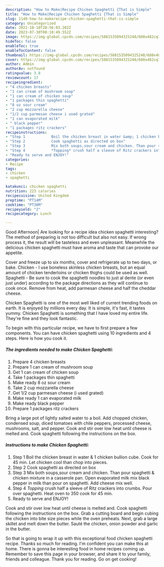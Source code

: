 ```yaml
---
description: "How to Make|Recipe Chicken Spaghetti {That is Simple"
title: "How to Make|Recipe Chicken Spaghetti {That is Simple"
slug: 1140-how-to-makerecipe-chicken-spaghetti-that-is-simple
category: Uncategorized
date: 2022-10-10T20:56:03.202Z
date: 2023-07-30T08:10:49.552Z
image: https://img-global.cpcdn.com/recipes/5881535094325248/680x482cq70/chicken-spaghetti-recipe-main-photo.jpg
hideToc: false
enableToc: true
enableTocContent: false
thumbnail: https://img-global.cpcdn.com/recipes/5881535094325248/680x482cq70/chicken-spaghetti-recipe-main-photo.jpg
cover: https://img-global.cpcdn.com/recipes/5881535094325248/680x482cq70/chicken-spaghetti-recipe-main-photo.jpg
author: Admin
authorAv: notfound
ratingvalue: 3.8
reviewcount: 17
recipeingredient:
- "4 chicken breasts"
- "1 can cream of mushroom soup"
- "1 can cream of chicken soup"
- "1 packages thin spaghetti"
- "8 oz sour cream"
- "2 cup mozzarella cheese"
- "1/2 cup parmesan cheese i used grated"
- "1 can evaporated milk"
- " black pepper"
- "1 packages ritz crackers"
recipeinstructions:
- "Step 1            Boil the chicken breast in water &amp; 1 chicken bullion cube. Cook for 45 min. Let chicken cool than chop into pieces."
- "Step 2            Cook spaghetti as directed on box"
- "Step 3            Mix both soups,sour cream and chicken. Than pour spaghetti &amp; chicken mixture in a casserole pan. Open evaporated milk mix black pepper in milk than pour on spaghetti. Add cheese mix well."
- "Step 4            *Topping* crush half a sleeve of Ritz crackers into crumbs. Pour over spaghetti. Heat oven to 350 cook for 45 min."
- "Ready to serve and ENJOY!"
categories:
- Recipe
tags:
- chicken
- spaghetti

katakunci: chicken spaghetti 
nutrition: 223 calories
recipecuisine: United Kingdom
preptime: "PT14M"
cooktime: "PT38M"
recipeyield: "2"
recipecategory: Lunch

---
```



Good Afternoon| Are looking for a recipe idea chicken spaghetti interesting? The method of preparing is not too difficult but also not easy. If wrong process it, the result will be tasteless and even unpleasant. Meanwhile the delicious chicken spaghetti must have aroma and taste that can provoke our appetite.





Cover and freeze up to six months, cover and refrigerate up to two days, or bake. Chicken - I use boneless skinless chicken breasts, but an equal amount of chicken tenderloins or chicken thighs could be used as well. Spaghetti - Be sure to cook the spaghetti noodles to just al dente (or even just under) according to the package directions as they will continue to cook once. Remove from heat, add parmesan cheese and half the cheddar cheese.

Chicken Spaghetti is one of the most well liked of current trending foods on earth. It is enjoyed by millions every day. It is simple, it's fast, it tastes yummy. Chicken Spaghetti is something that I have loved my entire life. They're fine and they look fantastic.


To begin with this particular recipe, we have to first prepare a few components. You can have chicken spaghetti using 10 ingredients and 4 steps. Here is how you cook it.

<!--inarticleads1-->

##### The ingredients needed to make Chicken Spaghetti:

1. Prepare 4 chicken breasts
1. Prepare 1 can cream of mushroom soup
1. Get 1 can cream of chicken soup
1. Take 1 packages thin spaghetti
1. Make ready 8 oz sour cream
1. Take 2 cup mozzarella cheese
1. Get 1/2 cup parmesan cheese (i used grated)
1. Make ready 1 can evaporated milk
1. Make ready  black pepper
1. Prepare 1 packages ritz crackers


Bring a large pot of lightly salted water to a boil. Add chopped chicken, condensed soup, diced tomatoes with chile peppers, processed cheese, mushrooms, salt, and pepper. Cook and stir over low heat until cheese is melted and. Cook spaghetti following the instructions on the box. 

<!--inarticleads2-->

##### Instructions to make Chicken Spaghetti:

1. Step 1            Boil the chicken breast in water &amp; 1 chicken bullion cube. Cook for 45 min. Let chicken cool than chop into pieces.
1. Step 2            Cook spaghetti as directed on box
1. Step 3            Mix both soups,sour cream and chicken. Than pour spaghetti &amp; chicken mixture in a casserole pan. Open evaporated milk mix black pepper in milk than pour on spaghetti. Add cheese mix well.
1. Step 4            *Topping* crush half a sleeve of Ritz crackers into crumbs. Pour over spaghetti. Heat oven to 350 cook for 45 min.
1. Ready to serve and ENJOY!

Cook and stir over low heat until cheese is melted and. Cook spaghetti following the instructions on the box. Grab a cutting board and begin cubing the chicken into bite size pieces while the oven preheats. Next, grab a large skillet and melt down the butter. Sauté the chicken, onion powder and garlic in the butter. 

So that is going to wrap it up with this exceptional food chicken spaghetti recipe. Thanks so much for reading. I'm confident you can make this at home. There is gonna be interesting food in home recipes coming up. Remember to save this page in your browser, and share it to your family, friends and colleague. Thank you for reading. Go on get cooking!
